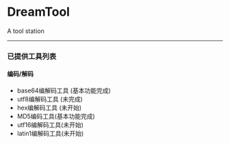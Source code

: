# DreamTool
A tool station

---
### 已提供工具列表
#### 编码/解码
- base64编解码工具 (基本功能完成)
- utf8编解码工具 (未完成)
- hex编解码工具 (未开始)
- MD5编码工具(基本功能完成)
- utf16编解码工具(未开始)
- latin1编解码工具(未开始)
